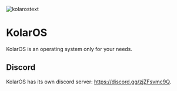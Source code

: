 ![kolarostext](https://user-images.githubusercontent.com/109924369/209975051-750f239b-e3b1-4fbd-80b4-8a02f642f95d.png)

# KolarOS
KolarOS is an operating system only for your needs.

## Discord
KolarOS has its own discord server: https://discord.gg/zjZFsvmc9Q.
